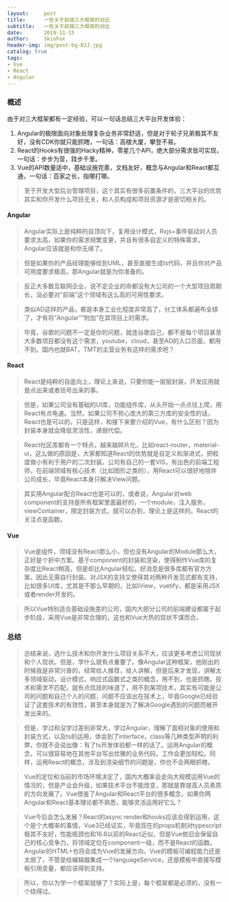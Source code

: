 ```yaml
---
layout:     post
title:      一些关于前端三大框架的对比
subtitle:   一些关于前端三大框架的对比
date:       2019-11-15
author:     SkioFox
header-img: img/post-bg-BJJ.jpg
catalog: true
tags:
- Vue
- React
- Angular
---
```


### 概述


由于对三大框架都有一定经验，可以一句话总结三大平台开发体验：

1. Angular的极限面向对象处理复杂业务非常舒适，但是对于轮子兄弟极其不友好，没有CDK你就只能抓瞎，一句话：高楼大厦，攀登不易。
2. React的Hooks有很强的Hacky精神，零星几个API，绝大部分需求皆可实现，一句话：步步为营，跬步千里。
3. Vue的API数量适中，基础设施完善，文档友好，概念与Angular和React都互通，一句话：百家之长，指哪打哪。

> 至于开发大型后台管理项目，这个其实有很多前置条件的，三大平台的优势其实和你开发什么项目无关，和人员构成和项目资源才是密切相关的。

#### Angular

> Angular实际上是纯粹的自顶向下，复用设计模式，Rxjs+事件驱动对人员要求太高，如果你的需求频繁变更，并且有很多自定义的特殊需求，Angular应该就是和你无缘了。

> 但是如果你的产品经理能够给到UML，甚至直接生成ts代码，并且你对产品可用度要求极高，那Angular就是为你准备的。

> 反正大多数互联网企业，说不定企业的命都没有大公司的一个大型项目周期长，没必要对“前端”这个领域有这么高的可用性要求。

> 类似AD这样的产品，都是本身工业化程度非常高了，分工体系都遍布全球了，才有将“Angular”“附加“在其项目上的需求。

> 毕竟，谷歌的问题不一定是你的问题，就连谷歌自己，都不是每个项目甚至大多数项目都没有这个需求，youtube，cloud，甚至AD的入口页面，都用不到。国内也就BAT，TMT的主营业务有这样的需求吧？

#### React
> React是纯粹的自底向上，理论上来说，只要你能一层层封装，开发应用就是点出来或者括号出来的事。

> 但是，如果公司没有基础的UI库，功能组件库，从头开始一点点往上爬，用React有点龟速。当然，如果公司不担心庞大的第三方库的安全性的话，React也是可以的，只是这样，和接下来要介绍的Vue，有什么区别？因为封装本身就会降低灵活性，递弱代偿。

> React社区库都有一个特点，越来越碎片化，比如react-router，material-ui，这么做的原因是，大家都知道React的优势就是自定义和渐进式，把粒度做小有利于用户的二次封装。公司有自己的一套VIS，有出色的前端工程师，在前端领域有核心技术（比如图形之类的），用React可以很好地陪伴公司成长，毕竟React本身只解决View问题。

> 其实用Angular配合React也是可以的，或者说，Angular对web component的支持是所有框架里面最好的，一个module，注入服务，viewContainer，限定封装方式，就可以办到，理论上是这样的。React的关注点是函数。
#### Vue

> Vue是组件，领域没有React那么小，但也没有Angular的Module那么大，正好是个折中方案。基于component的封装和渲染，使得制作Vue库的复杂度比React稍高，但是却比Angular轻松，好消息是很多库都有官方方案，因此无需自行封装。对JSX的支持又使得其对两种开发范式都有支持，比如很多UI库，尤其是不那么早期的，比如iView，vuetify，都是采用JSX或者render开发的。

> 所以Vue特别适合基础设施差的公司，国内大部分公司的前端建设都属于起步阶段，采用Vue是非常合理的，这也和Vue大热的现状不谋而合。

### 总结
> 总结来说，选什么技术和你开发什么项目关系不大，应该更多考虑公司现状和个人现状。但是，学什么就有点重要了。像Angular这种框架，他刚出的时候我是非常兴奋的，经常给人推荐，给人讲解，但是后来才发现，讲解太多领域驱动，设计模式，响应式函数式之类的概念，用不到，也是抓瞎。技术和需求不匹配，就有点炫技的味道了，用不到某项技术，其实有可能是公司的问题和自己个人的问题，问题不应该出在技术上，毕竟Google已经验证了这套技术的有效性，甚至本身就是为了解决Google遇到的问题而被开发出来的。

> 但是，学过和没学过差别非常大，学过Angular，理解了面相对象的使用和封装方式，以及ts的运用，体会到了interface，class等几种类型声明的利弊，你就不会说出像：有了ts开发体验都一样的话了。运用Angular的概念，可以很容易地在其他平台写出优雅的业务代码，工作会更加轻松。同样，运用React的概念，涉及到渲染细节的问题是，你也不会两眼抓瞎。

> Vue的定位和当前的市场环境决定了，国内大概率会走向大规模运用Vue的情况的，但是产业会升级，如果技术平台不能改变，那就是靠提高人员素质的方向发展了。Vue借鉴了Angular和React平台的很多概念，如果你两Angular和React基本理论都不熟悉，能够灵活运用好它么？

> Vue今后会怎么发展？React的async render和hooks应该会得到运用，这个是个大概率的事情，Vue3已经证实，毕竟现在的props机制对typescript极其不友好，性能瓶颈也和16.8以前的React近似，但是Vue依旧会保留自己的核心竞争力，将领域定位在component一级，而不是React的函数。Angular的HTML+也将会成为Vue的发展方向，Vue的模板可编程能力还是太弱了，不管是给编辑器集成一个languageService，还是模板中直接写模板引用变量，都应该得到支持。

> 所以，你以为学一个框架就够了？实际上是，每个框架都是必须的，没有一个绕得过。

